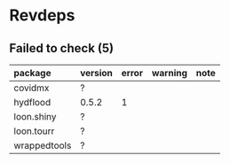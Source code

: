 # Revdeps

## Failed to check (5)

|package      |version |error |warning |note |
|:------------|:-------|:-----|:-------|:----|
|covidmx      |?       |      |        |     |
|hydflood     |0.5.2   |1     |        |     |
|loon.shiny   |?       |      |        |     |
|loon.tourr   |?       |      |        |     |
|wrappedtools |?       |      |        |     |

